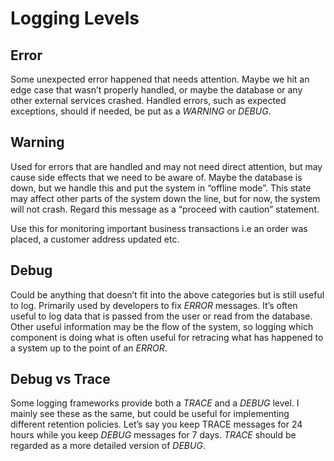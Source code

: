 # Logging Levels

## Error

Some unexpected error happened that needs attention. Maybe we hit an edge case that wasn’t properly handled, or maybe the database or any other external services crashed. Handled errors, such as expected exceptions, should if needed, be put as a *WARNING* or *DEBUG*.

## Warning

Used for errors that are handled and may not need direct attention, but may cause side effects that we need to be aware of. Maybe the database is down, but we handle this and put the system in “offline mode”. This state may affect other parts of the system down the line, but for now, the system will not crash. Regard this message as a “proceed with caution” statement.

Use this for monitoring important business transactions i.e an order was placed, a customer address updated etc.

## Debug

Could be anything that doesn’t fit into the above categories but is still useful to log. Primarily used by developers to fix *ERROR* messages. It’s often useful to log data that is passed from the user or read from the database. Other useful information may be the flow of the system, so logging which component is doing what is often useful for retracing what has happened to a system up to the point of an *ERROR*.

## Debug vs Trace

Some logging frameworks provide both a *TRACE* and a *DEBUG* level. I mainly see these as the same, but could be useful for implementing different retention policies. Let’s say you keep TRACE messages for 24 hours while you keep *DEBUG* messages for 7 days. *TRACE* should be regarded as a more detailed version of *DEBUG*.